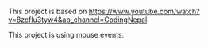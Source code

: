 This project is based on https://www.youtube.com/watch?v=8zcfIu3tyw4&ab_channel=CodingNepal.

This project is using mouse events.